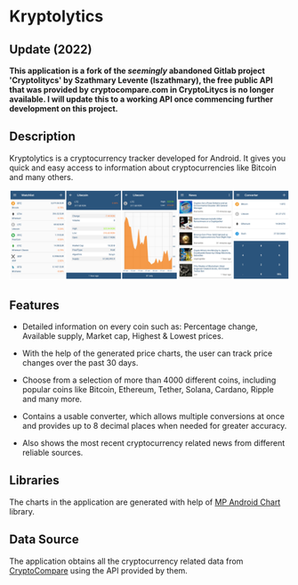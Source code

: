 # Kryptolytics

## Update (2022)

**This application is a fork of the *seemingly* abandoned Gitlab project 'Cryptolitycs' by Szathmary Levente (lszathmary), the free public API that was provided by cryptocompare.com in CryptoLitycs is no longer available. I will update this to a working API once commencing further development on this project.**

## Description

Kryptolytics is a cryptocurrency tracker developed for Android.
It gives you quick and easy access to information about cryptocurrencies like
Bitcoin and many others.

<img src="showcase/showcase.png" width="800">

## Features

 * Detailed information on every coin such as: Percentage change, Available supply,
 Market cap, Highest & Lowest prices.

 * With the help of the generated price charts, the user can track price changes
over the past 30 days.  

 * Choose from a selection of more than 4000 different coins, including
 popular coins like Bitcoin, Ethereum, Tether, Solana, Cardano, Ripple and many more.

 * Contains a usable converter, which allows multiple conversions at once and
 provides up to 8 decimal places when needed for greater accuracy.

 * Also shows the most recent cryptocurrency related news from different reliable sources.

## Libraries

The charts in the application are generated with help of 
[MP Android Chart](https://github.com/PhilJay/MPAndroidChart) library.

## Data Source

The application obtains all the cryptocurrency related data from 
[CryptoCompare](https://www.cryptocompare.com/) using the API provided by them.
